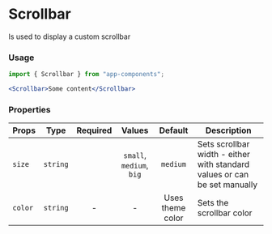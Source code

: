 # Scrollbar

Is used to display a custom scrollbar

### Usage

```js
import { Scrollbar } from "app-components";
```

```jsx
<Scrollbar>Some content</Scrollbar>
```

### Properties

| Props   |   Type   | Required |          Values          |     Default      | Description                         |
| ------- | :------: | :------: | :----------------------: | :--------------: | ----------------------------------- |
| `size`  | `string` |          | `small`, `medium`, `big` |     `medium`     | Sets scrollbar width - either with standard values or can be set manually |
| `color` | `string` |    -     |            -             | Uses theme color | Sets the scrollbar color       |
